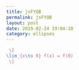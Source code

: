 ```yaml
---
title: jsFYQB
permalink: jsFYQB
layout: post
date: 2019-02-24 19:04:10
category: ellipses
---
```


```latex
 \[
\lim_{x\to 0} f(x) = f(0)
 \]
```